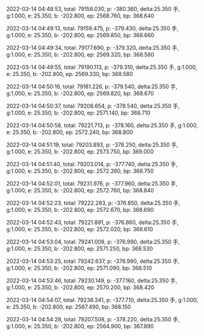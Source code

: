 2022-03-14 04:48:53, total: 79158.030, p: -380.360, delta:25.350 手, g:1.000, e: 25.350, b: -202.800, ep: 2568.760, bp: 368.640

2022-03-14 04:49:13, total: 79159.475, p: -379.430, delta:25.350 手, g:1.000, e: 25.350, b: -202.800, ep: 2569.850, bp: 368.660

2022-03-14 04:49:34, total: 79177.690, p: -379.320, delta:25.350 手, g:1.000, e: 25.350, b: -202.800, ep: 2569.320, bp: 368.580

2022-03-14 04:49:55, total: 79190.113, p: -379.310, delta:25.350 手, g:1.000, e: 25.350, b: -202.800, ep: 2569.330, bp: 368.580

2022-03-14 04:50:16, total: 79181.226, p: -379.540, delta:25.350 手, g:1.000, e: 25.350, b: -202.800, ep: 2569.820, bp: 368.670

2022-03-14 04:50:37, total: 79208.654, p: -378.540, delta:25.350 手, g:1.000, e: 25.350, b: -202.800, ep: 2571.140, bp: 368.710

2022-03-14 04:50:58, total: 79221.713, p: -378.160, delta:25.350 手, g:1.000, e: 25.350, b: -202.800, ep: 2572.240, bp: 368.800

2022-03-14 04:51:19, total: 79203.893, p: -378.250, delta:25.350 手, g:1.000, e: 25.350, b: -202.800, ep: 2573.750, bp: 369.000

2022-03-14 04:51:40, total: 79203.014, p: -377.740, delta:25.350 手, g:1.000, e: 25.350, b: -202.800, ep: 2572.260, bp: 368.750

2022-03-14 04:52:01, total: 79231.976, p: -377.960, delta:25.350 手, g:1.000, e: 25.350, b: -202.800, ep: 2572.760, bp: 368.840

2022-03-14 04:52:23, total: 79222.283, p: -376.850, delta:25.350 手, g:1.000, e: 25.350, b: -202.800, ep: 2572.670, bp: 368.690

2022-03-14 04:52:43, total: 79221.891, p: -376.860, delta:25.350 手, g:1.000, e: 25.350, b: -202.800, ep: 2572.020, bp: 368.610

2022-03-14 04:53:04, total: 79241.008, p: -376.990, delta:25.350 手, g:1.000, e: 25.350, b: -202.800, ep: 2571.250, bp: 368.530

2022-03-14 04:53:25, total: 79242.637, p: -376.990, delta:25.350 手, g:1.000, e: 25.350, b: -202.800, ep: 2571.090, bp: 368.510

2022-03-14 04:53:46, total: 79230.149, p: -377.160, delta:25.350 手, g:1.000, e: 25.350, b: -202.800, ep: 2570.200, bp: 368.420

2022-03-14 04:54:07, total: 79238.341, p: -377.710, delta:25.350 手, g:1.000, e: 25.350, b: -202.800, ep: 2567.490, bp: 368.150

2022-03-14 04:54:28, total: 79207.508, p: -378.220, delta:25.350 手, g:1.000, e: 25.350, b: -202.800, ep: 2564.900, bp: 367.890
